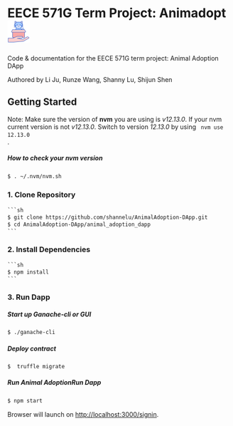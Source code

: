 # EECE 571G Term Project: Animadopt <img src="docs/DappLogo.JPEG" width="50">
Code & documentation for the EECE 571G term project: Animal Adoption DApp

Authored by Li Ju, Runze Wang, Shanny Lu, Shijun Shen


## Getting Started

Note: Make sure the version of **nvm** you are using is *v12.13.0*. If your nvm current version is not *v12.13.0*. Switch to version *12.13.0* by using
<code>
nvm use 12.13.0
</code>.

##### How to check your nvm version

```sh
$ . ~/.nvm/nvm.sh
```

### 1. Clone Repository

    ```sh
    $ git clone https://github.com/shannelu/AnimalAdoption-DApp.git
    $ cd AnimalAdoption-DApp/animal_adoption_dapp
    ```
    
### 2. Install Dependencies

    ```sh
    $ npm install
    ```
    
### 3. Run Dapp

##### Start up Ganache-cli or GUI

```sh
$ ./ganache-cli
```

##### Deploy contract
```sh
$  truffle migrate
```

##### Run Animal AdoptionRun Dapp
```sh
$ npm start
```
Browser will launch on [http://localhost:3000/signin](http://localhost:3000/signin).
